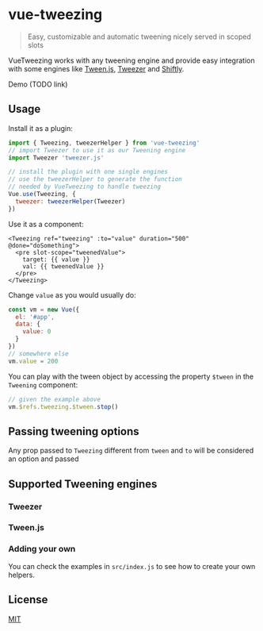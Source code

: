 vue-tweezing
===

> Easy, customizable and automatic tweening nicely served in scoped slots

VueTweezing works with any tweening engine and provide easy integration with some engines like
[Tween.js](), [Tweezer]() and [Shiftly]().

Demo (TODO link)

## Usage

Install it as a plugin:

```js
import { Tweezing, tweezerHelper } from 'vue-tweezing'
// import Tweezer to use it as our Tweening engine
import Tweezer 'tweezer.js'

// install the plugin with one single engines
// use the tweezerHelper to generate the function
// needed by VueTweezing to handle tweezing
Vue.use(Tweezing, {
  tweezer: tweezerHelper(Tweezer)
})
```

Use it as a component:

```vue
<Tweezing ref="tweezing" :to="value" duration="500" @done="doSomething">
  <pre slot-scope="tweenedValue">
    target: {{ value }}
    val: {{ tweenedValue }}
  </pre>
</Tweezing>
```

Change `value` as you would usually do:

```js
const vm = new Vue({
  el: '#app',
  data: {
    value: 0
  }
})
// somewhere else
vm.value = 200
```

You can play with the tween object by accessing the property `$tween` in the `Tweening` component:

```js
// given the example above
vm.$refs.tweezing.$tween.stop()
```

## Passing tweening options

Any prop passed to `Tweezing` different from `tween` and `to` will be considered an option and passed

## Supported Tweening engines

### Tweezer

### Tween.js

### Adding your own

You can check the examples in `src/index.js` to see how to create your own helpers.

## License

[MIT](http://opensource.org/licenses/MIT)
